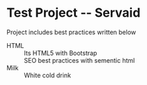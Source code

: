 <h1>Test Project -- Servaid</h1>
<p>Project includes best practices written below</p>

<dl>
  <dt>HTML</dt>
  <dd>Its HTML5 with Bootstrap</dd>
  <dd>SEO best practices with sementic html</dd>
  <dt>Milk</dt>
  <dd>White cold drink</dd>
</dl>